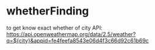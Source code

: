 # whetherFinding
to get know exact whether of city
API: https://api.openweathermap.org/data/2.5/weather?q=${city}&appid=fe4feefa8543e06d4f3c66d92c61b69c
